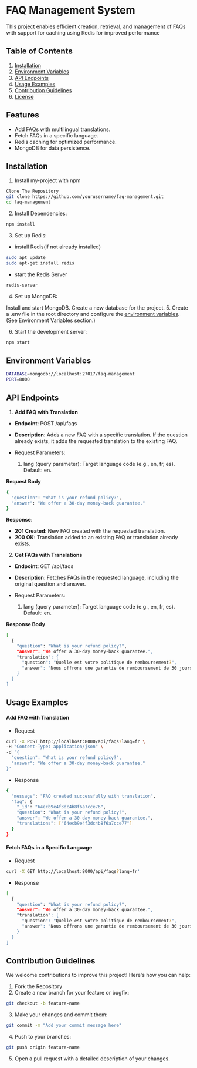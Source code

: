 
# FAQ Management System

This project enables efficient creation, retrieval, and management of FAQs with support for caching using Redis for improved performance

## Table of Contents
  1. [Installation](#installation)
  2. [Environment Variables](#environment-variables)
  3. [API Endpoints](#api-endpoints)
  4. [Usage Examples](#usage-examples)
  5. [Contribution Guidelines](#contribution-guidelines)
  6. [License](#license)
## Features

- Add FAQs with multilingual translations.
- Fetch FAQs in a specific language.
- Redis caching for optimized performance.
- MongoDB for data persistence.




## Installation

1. Install my-project with npm

```bash
Clone The Repository
git clone https://github.com/yourusername/faq-management.git
cd faq-management
```

2. Install Dependencies:

```bash
npm install
```
3. Set up Redis:

- install Redis(if not already installed)
```bash
sudo apt update
sudo apt-get install redis
```

- start the Redis Server
```bash
redis-server
```

4. Set up MongoDB:

 Install and start MongoDB.
 Create a new database for the project.
5. Create a .env file in the root directory and configure the [environment variables](#environment-variables). (See Environment Variables section.)

6. Start the development server:
```bash
npm start
```
## Environment Variables

```bash
DATABASE=mongodb://localhost:27017/faq-management
PORT=8000
```
## API Endpoints

1. **Add FAQ with Translation**

- **Endpoint**: POST /api/faqs
- **Description**: Adds a new FAQ with a specific translation. If the question already exists, it adds the requested translation to the existing FAQ.

- Request Parameters:
  1. lang (query parameter): Target language code (e.g., en, fr, es). Default: en.

**Request Body**
```bash
{
  "question": "What is your refund policy?",
  "answer": "We offer a 30-day money-back guarantee."
}
```
**Response**:
- **201 Created**: New FAQ created with the requested translation.
- **200 OK**: Translation added to an existing FAQ or translation already exists.

2. **Get FAQs with Translations**

- **Endpoint**: GET /api/faqs
- **Description**: Fetches FAQs in the requested language, including the original question and answer.

- Request Parameters:
  1. lang (query parameter): Target language code (e.g., en, fr, es). Default: en.

**Response Body**
```bash
[
  {
    "question": "What is your refund policy?",
    "answer": "We offer a 30-day money-back guarantee.",
    "translation": {
      "question": "Quelle est votre politique de remboursement?",
      "answer": "Nous offrons une garantie de remboursement de 30 jours."
    }
  }
]
```
## Usage Examples

#### Add FAQ with Translation

- Request
```bash
curl -X POST http://localhost:8000/api/faqs?lang=fr \
-H "Content-Type: application/json" \
-d '{
  "question": "What is your refund policy?",
  "answer": "We offer a 30-day money-back guarantee."
}'
```

- Response
```bash
{
  "message": "FAQ created successfully with translation",
  "faq": {
    "_id": "64ecb9e4f3dc4b8f6a7cce76",
    "question": "What is your refund policy?",
    "answer": "We offer a 30-day money-back guarantee.",
    "translations": ["64ecb9e4f3dc4b8f6a7cce77"]
  }
}
```

#### Fetch FAQs in a Specific Language

- Request
```bash
curl -X GET http://localhost:8000/api/faqs?lang=fr'
```

- Response
```bash
[
  {
    "question": "What is your refund policy?",
    "answer": "We offer a 30-day money-back guarantee.",
    "translation": {
      "question": "Quelle est votre politique de remboursement?",
      "answer": "Nous offrons une garantie de remboursement de 30 jours."
    }
  }
]
```
## Contribution Guidelines

We welcome contributions to improve this project! Here's how you can help:

1. Fork the Repository
2. Create a new branch for your feature or bugfix:

```bash
git checkout -b feature-name
```
3. Make your changes and commit them:
```bash
git commit -m "Add your commit message here"
```

4. Push to your branches:
```bash
git push origin feature-name
```

5. Open a pull request with a detailed description of your changes.

